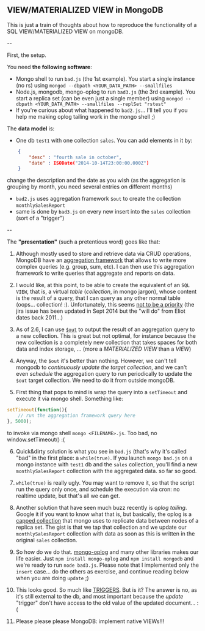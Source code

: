 VIEW/MATERIALIZED VIEW in MongoDB
---

This is just a train of thoughts about how to reproduce the functionality of a SQL VIEW/MATERIALIZED VIEW on mongoDB.

--

First, the setup.

You need **the following software**:
- Mongo shell to run `bad.js` (the 1st example).
  You start a single instance (no rs) using `mongod --dbpath <YOUR_DATA_PATH> --smallfiles`
- Node.js, mongodb, mongo-oplog to run `bad3.js` (the 3rd example).
  You start a replica set (can be even just a single member) using `mongod --dbpath <YOUR_DATA_PATH> --smallfiles --replSet "rstest"`
- If you're curious about what happened to `bad2.js`... I'll tell you if you help me making oplog tailing work in the mongo shell ;)

The **data model** is:
- One db `test1` with one collection `sales`.
  You can add elements in it by:
```json
    {
        "desc" : "fourth sale in october",
        "date" : ISODate("2014-10-14T23:00:00.000Z")
    }
```
  change the description and the date as you wish (as the aggregation is grouping by month, you need several entries on different months)
- `bad2.js` uses aggregation framework `$out` to create the collection `monthlySalesReport`
- same is done by `bad3.js` on every new insert into the `sales` collection (sort of a "trigger")

--

The **"presentation"** (such a pretentious word) goes like that:

1. Although mostly used to store and retrieve data via CRUD operations, MongoDB have an [aggregation framework](http://docs.mongodb.org/manual/core/aggregation-pipeline/) that allows to write more complex queries (e.g. group, sum, etc).
I can then use this aggregation framework to write queries that aggregate and reports on data.

2. I would like, at this point, to be able to create the equivalent of an `SQL VIEW`, that is, a virtual _table_ (_collection_, in mongo jargon), whose content is the result of a query, that I can query as any other normal table (oops... collection! :). Unfortunately, this seems [not to be a priority](https://jira.mongodb.org/browse/SERVER-142?focusedCommentId=73119&page=com.atlassian.jira.plugin.system.issuetabpanels:comment-tabpanel#comment-73119) (the jira issue has been updated in Sept 2014 but the "will do" from Eliot dates back 2011...) 

3. As of 2.6, I can use [`$out`](http://docs.mongodb.org/manual/reference/operator/aggregation/out/) to output the result of an aggregation query to a new collection. This is great but not optimal, for instance because the new collection is a completely new collection that takes spaces for both data and index storage, ... (more a _MATERIALIZED VIEW_ than a _VIEW_)

4. Anyway, the `$out` it's better than nothing. However, we can't tell mongodb to _continuously update the target collection_, and we can't even _schedule_ the aggregation query to run periodically to update the `$out` target collection. We need to do it from outside mongoDB.

5. First thing that pops to mind is wrap the query into a `setTimeout` and execute it via mongo shell. Something like:
```javascript
setTimeout(function(){
    // run the aggregation framework query here
}, 5000);
```
  to invoke via mongo shell `mongo <FILENAME>.js`. Too bad, no window.setTimeout() :(

6. Quick&dirty solution is what you see in `bad.js` (that's why it's called "bad" in the first place: a `while(true)`. If you launch `mongo bad.js` on a mongo instance with `test1` db and the `sales` collection, you'll find a new `monthlySalesReport` collection with the aggregated data. so far so good.
 
7. `while(true)` is really ugly. You may want to remove it, so that the script run the query only once, and schedule the execution via cron: no realtime update, but that's all we can get. 

8. Another solution that have seen much buzz recently is _oplog tailing_. Google it if you want to know what that is, but basically, the oplog is a [capped collection](http://docs.mongodb.org/manual/core/capped-collections/) that mongo uses to replicate data between nodes of a replica set. The gist is that we tap that collection and we update our `monthlySalesReport` collection with data as soon as this is written in the original `sales` collection.

9. So how do we do that. [mongo-oplog](https://github.com/cayasso/mongo-oplog) and many other libraries makes our life easier. Just `npm install mongo-oplog` and `npm install mongodb` and we're ready to run `node bad3.js`. Please note that I implemented only the `insert` case... do the others as exercise, and continue reading below when you are doing `update` ;)

10. This looks good. So much like [TRIGGERS](http://www.postgresql.org/docs/9.3/static/sql-createtrigger.html). But is it? The answer is no, as it's still external to the db, and most important because the _update_ "trigger" don't have access to the old value of the updated document... :(

11. Please please please MongoDB: implement native VIEWs!!!
